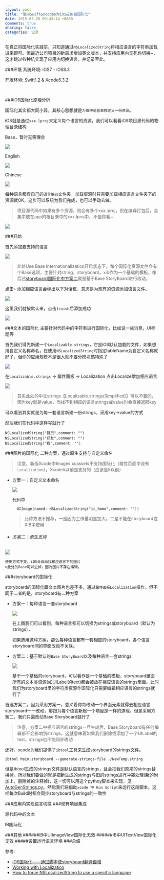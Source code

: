```yaml
---
layout: post
title: "使用Swift&Xcode6为iOS应用做国际化"
date: 2015-05-20 09:43:14 +0800
comments: true
sharing: false
categories: 记录
---
```


在真正将国际化实践前，只知道通过`NSLocalizedString`将相应语言的字符串加载进来即可。但最近公司项目的新需求增加英文版本，并支持应用内无死角切换~，这才跳过各种坑实现了应用内切换语言，并记录至此。

<!--more-->

###环境
系统环境: iOS7 - iOS8.3

开发环境: Swift1.2 & Xcode6.3.2

<br/>


###iOS国际化原理分析	

国际化其实都大同小异，其核心思想就是`为每种语言单独定义一份资源`。

iOS就是通过`xxx.lproj`来定义每个语言的资源，我们可以看看iOS项目源代码的物理目录结构

Base，暂时无需理会

![](http://7xiew0.com1.z0.glb.clouddn.com/local_0_1.png)

English

![](http://7xiew0.com1.z0.glb.clouddn.com/local_0_2.png)

Chinese

![](http://7xiew0.com1.z0.glb.clouddn.com/local_0_3.png)

每种语言都有自己的`语言编码`文件夹，加载资源时只需要加载相应语言文件夹下的资源就OK，这步可以系统为我们完成，也可以手动去做。
> 项目源代码中如果有多个资源，则会有多个xxx.lproj，但在编译打包后，会集中放在app的根目录中的xxx.lproj中，不信你看~

![](http://7xiew0.com1.z0.glb.clouddn.com/local_0_4.png)

###开始

首先添加要支持的语言

![](http://7xiew0.com1.z0.glb.clouddn.com/local_1.png)
> 此处Use Base Internationalization开启状态下，每个国际化资源文件会有个Base选项，主要针对string，storyboard，xib作为一个基础的模板，像后述[storyboard国际化中方案二](#storyboard_2)就是基于Base StoryBoard进行改动。

点击`+` 添加相应语言会弹出以下对话框，意思是为现有的资源添加语言文件。

![](http://7xiew0.com1.z0.glb.clouddn.com/local_2.png)

这里我们就按默认来，点击`finish`后添加成功

![](http://7xiew0.com1.z0.glb.clouddn.com/local_3.png)


###文本的国际化
主要针对代码中的字符串进行国际化，比如说一些消息，UI标题等

首先我们得先新建一个`Localizable.strings`，它是iOS默认加载的文件，如果想用自定义名称命名，在使用`NSLocalizedString`时指定tableName为自定义名称就好了，但你的应用规模不是很大就不要分模块搞特殊了

![](http://7xiew0.com1.z0.glb.clouddn.com/local_4.png)

在`Localizable.strings` -> 属性面板 -> Localization 点击Localize增加相应语言

![](http://7xiew0.com1.z0.glb.clouddn.com/local_5.png)

>其实此处的中文strings【Localizable.strings(Simplified)】可以不要的，因为key就是value，当找不到相应的语言strings或value时会直接返回key

可以看到其实就是为每一套语言新建一份strings，采用key->value的方式

然后我们在代码中这样写就行了

	NSLocalizedString("首页",comment: "")
    NSLocalizedString("好友",comment: "")
    NSLocalizedString("我",comment: "")


###图片的国际化
二种方案，通过原生支持与自定义命名

>注意，新版Xcode中Images.xcassets不支持国际化（属性页面中没有`Localization`），Xcode5以前是支持的（应该是5以前）

* 方案一：自定义文本命名

	![](http://7xiew0.com1.z0.glb.clouddn.com/local_7.png)

	代码中

		UIImage(named: NSLocalizedString("ic_home",comment: ""))
	>此种方法不推荐，一是因为工作量明显加大，二是不能在storyboard或XIB中使用

* ###### 方案二：原生支持
![](http://7xiew0.com1.z0.glb.clouddn.com/local_6.png)

	使用方式不变，iOS会自动找相应语言下的图片
	>此处的Base可以去掉，因为图片不存在编辑。
	

###storyboard的国际化

storyboard的国际化跟文本图片也差不多，通过`属性面板Localization`操作，但不同于二者的是，storyboard有二种方案
 
 * 方案一：每种语言一套storyboard
 
 	![](/Users/gongkai/Desktop/8.png)
 	
 	在上图我们可以看到，每种语言都可以切换为strings或storyboard（默认为strings），
 	 	
 	如果选用这种方案，那么每种语言都有一套相应的storyboard，各个语言storyboard间的界面改动不关联。
 	
 * 方案二：基于默认的`Base StoryBoard`以及每种语言一套strings <a id='storyboard_2'></a>
 
 	![](/Users/gongkai/Desktop/9.png)
	
   基于一个基础的storyboard，可以看作是一个基础的模板，storyboard里面所有的文本类资源(如UILabel的text)都会被放在相应语言的strings里面。此时我们为storyboard里的字符类资源作国际化只需要编辑相应语言的strings就行了
   
  
  首选方案二。因为采用方案一，意义着你每改动一个界面元素就得去相应语言storyboard一一改动，那跟为每个语言新起一个项目是一样的道理。但是采用方案二，我们只需改动Base Storyboard就行了
   
  > 注意，方案二中相应语言的strings一旦生成后，Base Storyboard有任何编辑都不会影响到strings，这就意味着如果我们删除或添加了一个UILabel的text，strings也不能同步改动
    
  还好，xcode为我们提供了`ibtool`工具来生成storyboard的strings文件。
  
  	ibtool Main.storyboard --generate-strings-file ./NewTemp.string
  
  但是ibtool生成的strings文件是默认语言的strings，且会把我们原来的strings替换掉。所以我们要做的就是把新生成的strings与旧的strings进行冲突处理(新的附加上，删除掉的注释掉)，这一切可以用这个pythoy脚本来实现，见[AutoGenStrings.py]()。然后我们将借助`xcode 中 Run Script`来运行这段脚本。这样每次Build时都会同步storyboard与strings的一致性



###应用内实现语言切换
###现有项目集成

源代码中的文本

IB国际化

###其他
######IB中UIImageView国际化无效
######IB中UITextView国际化无效
#####设置运行语言环境
###总结


参考:

* [iOS国际化——通过脚本使storyboard翻译自增](http://www.cnblogs.com/levilinxi/p/4296712.html)
* [Working with Localization](https://medium.com/ios-apprentice/working-with-localization-905e4052b9de)
* [How to force NSLocalizedString to use a specific language](http://stackoverflow.com/questions/1669645/how-to-force-nslocalizedstring-to-use-a-specific-language)